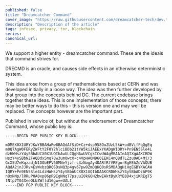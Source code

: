 ```yaml
---
published: false
title: "Dreamcatcher Command"
cover_image: "https://raw.githubusercontent.com/dreamcatcher-tech/dev.to/master/blog-posts/dreamcatcher-command/assets/command.jpg"
description: "Description of the article"
tags: infosec, privacy, tor, blockchain
series:
canonical_url:
---
```


We support a higher entity - dreamcatcher command. These are the ideals that command strives for.

DRECMD is an oracle, and causes side effects in an otherwise deterministic system.

This idea arose from a group of mathematicians based at CERN and was developed initially in a loose way. The idea was then further developed by that group into the concepts behind DC. The current codebase brings together these ideas. This is one implementation of those concepts; there may be better ways to do this - this is version one and may well be replaced. The concepts however are the important part.

Published in service of, but without the endorsement of Dreamcatcher Command, whose public key is:

```
-----BEGIN PGP PUBLIC KEY BLOCK-----

mDMEX0X1URYJKwYBBAHaRw8BAQdAfSiD+Cz+dsp958OuZUzL5kW+udBVifFqQgEq
m0Q7AgW0FERyZWFtY2F0Y2hlciBDb21tYW5kiJAEExYKADgWIQRY+Pn9EN5Sle4L
dzHWHszY4ySBbAUCX0X1UQIbAwULCQgHAwUVCgkICwUWAgMBAAIeAQIXgAAKCRDW
HszY4ySBbNZFAQDdx5mq78w3umOwcX+c4VpHA0M960EEKC4nQ8dTLZzu0AD+Mj/3
GcX5U7eKqzadjN1DObEPV60MNeYjzfrc3zNogAy4OARfRfVREgorBgEEAZdVAQUB
AQdA2jnJJRv4EsWxbzQRQSDsNQ3p4gv67pw9ZmDQKQ0sRSMDAQgHiHgEGBYKACAW
IQRY+Pn9EN5Sle4LdzHWHszY4ySBbAUCX0X1UQIbDAAKCRDWHszY4ySBbADzAP9K
nOxNNp/lRRuPOA0xp86pR9IgNNqT7psuuI0kGOH2bwEAktByKRYE8D4xjiKREgT5
fNtp7TG4XeeOLbZWfld16gw==UALt
-----END PGP PUBLIC KEY BLOCK-----
```
